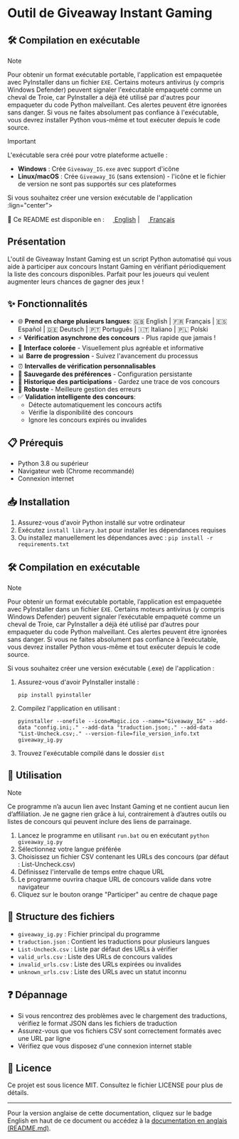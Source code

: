 # Outil de Giveaway Instant Gaming

## 🛠️ Compilation en exécutable
> [!NOTE]
> Pour obtenir un format exécutable portable, l'application est empaquetée avec PyInstaller dans un fichier `EXE`. Certains moteurs antivirus (y compris Windows Defender) peuvent signaler l'exécutable empaqueté comme un cheval de Troie, car PyInstaller a déjà été utilisé par d'autres pour empaqueter du code Python malveillant. Ces alertes peuvent être ignorées sans danger. Si vous ne faites absolument pas confiance à l'exécutable, vous devrez installer Python vous-même et tout exécuter depuis le code source.

> [!IMPORTANT]
> L'exécutable sera créé pour votre plateforme actuelle :
> - **Windows** : Crée `Giveaway_IG.exe` avec support d'icône
> - **Linux/macOS** : Crée `Giveaway_IG` (sans extension) - l'icône et le fichier de version ne sont pas supportés sur ces plateformes

Si vous souhaitez créer une version exécutable de l'application :lign="center">

📖 Ce README est disponible en :
[<img src="https://upload.wikimedia.org/wikipedia/en/a/a4/Flag_of_the_United_States.svg" height="15"> English](README.md) |
[<img src="https://upload.wikimedia.org/wikipedia/en/c/c3/Flag_of_France.svg" height="15"> Français](README-FR.md)

</div>

## Présentation
L'outil de Giveaway Instant Gaming est un script Python automatisé qui vous aide à participer aux concours Instant Gaming en vérifiant périodiquement la liste des concours disponibles. Parfait pour les joueurs qui veulent augmenter leurs chances de gagner des jeux !

## ✨ Fonctionnalités

- 🌐 **Prend en charge plusieurs langues**:
  🇬🇧 English | 🇫🇷 Français | 🇪🇸 Español | 🇩🇪 Deutsch | 🇵🇹 Português | 🇮🇹 Italiano | 🇵🇱 Polski
- ⚡ **Vérification asynchrone des concours** - Plus rapide que jamais !
- 🎨 **Interface colorée** - Visuellement plus agréable et informative
- 📊 **Barre de progression** - Suivez l'avancement du processus
- ⏰ **Intervalles de vérification personnalisables**
- 🔄 **Sauvegarde des préférences** - Configuration persistante
- 📝 **Historique des participations** - Gardez une trace de vos concours
- 💪 **Robuste** - Meilleure gestion des erreurs
- ✅ **Validation intelligente des concours**:
  - Détecte automatiquement les concours actifs
  - Vérifie la disponibilité des concours
  - Ignore les concours expirés ou invalides

## 📋 Prérequis
- Python 3.8 ou supérieur
- Navigateur web (Chrome recommandé)
- Connexion internet

## 📥 Installation
1. Assurez-vous d'avoir Python installé sur votre ordinateur
2. Exécutez `install library.bat` pour installer les dépendances requises
3. Ou installez manuellement les dépendances avec : `pip install -r requirements.txt`

## 🛠️ Compilation en exécutable
> [!NOTE]
> Pour obtenir un format exécutable portable, l’application est empaquetée avec PyInstaller dans un fichier `EXE`. Certains moteurs antivirus (y compris Windows Defender) peuvent signaler l’exécutable empaqueté comme un cheval de Troie, car PyInstaller a déjà été utilisé par d’autres pour empaqueter du code Python malveillant. Ces alertes peuvent être ignorées sans danger. Si vous ne faites absolument pas confiance à l’exécutable, vous devrez installer Python vous-même et tout exécuter depuis le code source.

Si vous souhaitez créer une version exécutable (.exe) de l'application :

1. Assurez-vous d'avoir PyInstaller installé :
   ```
   pip install pyinstaller
   ```

2. Compilez l'application en utilisant :
   ```
   pyinstaller --onefile --icon=Magic.ico --name="Giveaway_IG" --add-data "config.ini;." --add-data "traduction.json;." --add-data "List-Uncheck.csv;." --version-file=file_version_info.txt giveaway_ig.py
   ```

3. Trouvez l'exécutable compilé dans le dossier `dist`

## 🚀 Utilisation
> [!NOTE]
> Ce programme n’a aucun lien avec Instant Gaming et ne contient aucun lien d’affiliation. Je ne gagne rien grâce à lui, contrairement à d’autres outils ou listes de concours qui peuvent inclure des liens de parrainage.

1. Lancez le programme en utilisant `run.bat` ou en exécutant `python giveaway_ig.py`
2. Sélectionnez votre langue préférée
3. Choisissez un fichier CSV contenant les URLs des concours (par défaut : List-Uncheck.csv)
4. Définissez l'intervalle de temps entre chaque URL
5. Le programme ouvrira chaque URL de concours valide dans votre navigateur
6. Cliquez sur le bouton orange "Participer" au centre de chaque page

## 📁 Structure des fichiers
- `giveaway_ig.py` : Fichier principal du programme
- `traduction.json` : Contient les traductions pour plusieurs langues
- `List-Uncheck.csv` : Liste par défaut des URLs à vérifier
- `valid_urls.csv` : Liste des URLs de concours valides
- `invalid_urls.csv` : Liste des URLs expirées ou invalides
- `unknown_urls.csv` : Liste des URLs avec un statut inconnu

## ❓ Dépannage
- Si vous rencontrez des problèmes avec le chargement des traductions, vérifiez le format JSON dans les fichiers de traduction
- Assurez-vous que vos fichiers CSV sont correctement formatés avec une URL par ligne
- Vérifiez que vous disposez d'une connexion internet stable

## 📄 Licence
Ce projet est sous licence MIT. Consultez le fichier LICENSE pour plus de détails.

---
Pour la version anglaise de cette documentation, cliquez sur le badge English en haut de ce document ou accédez à la [documentation en anglais (README.md)](README.md).

